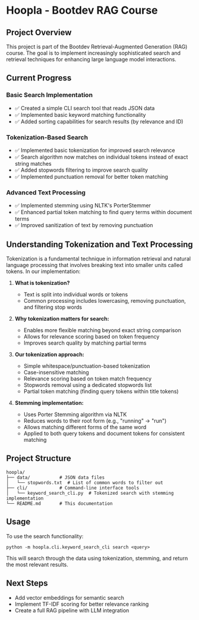 # Hoopla - Bootdev RAG Course

## Project Overview
This project is part of the Bootdev Retrieval-Augmented Generation (RAG) course. The goal is to implement increasingly sophisticated search and retrieval techniques for enhancing large language model interactions.

## Current Progress

### Basic Search Implementation
- ✅ Created a simple CLI search tool that reads JSON data
- ✅ Implemented basic keyword matching functionality
- ✅ Added sorting capabilities for search results (by relevance and ID)

### Tokenization-Based Search
- ✅ Implemented basic tokenization for improved search relevance
- ✅ Search algorithm now matches on individual tokens instead of exact string matches
- ✅ Added stopwords filtering to improve search quality
- ✅ Implemented punctuation removal for better token matching

### Advanced Text Processing
- ✅ Implemented stemming using NLTK's PorterStemmer
- ✅ Enhanced partial token matching to find query terms within document terms
- ✅ Improved sanitization of text by removing punctuation

## Understanding Tokenization and Text Processing

Tokenization is a fundamental technique in information retrieval and natural language processing that involves breaking text into smaller units called tokens. In our implementation:

1. **What is tokenization?**
   - Text is split into individual words or tokens
   - Common processing includes lowercasing, removing punctuation, and filtering stop words

2. **Why tokenization matters for search:**
   - Enables more flexible matching beyond exact string comparison
   - Allows for relevance scoring based on token frequency
   - Improves search quality by matching partial terms

3. **Our tokenization approach:**
   - Simple whitespace/punctuation-based tokenization
   - Case-insensitive matching
   - Relevance scoring based on token match frequency
   - Stopwords removal using a dedicated stopwords list
   - Partial token matching (finding query tokens within title tokens)

4. **Stemming implementation:**
   - Uses Porter Stemming algorithm via NLTK
   - Reduces words to their root form (e.g., "running" → "run")
   - Allows matching different forms of the same word
   - Applied to both query tokens and document tokens for consistent matching

## Project Structure
```
hoopla/
├── data/           # JSON data files
│   └── stopwords.txt  # List of common words to filter out
├── cli/            # Command-line interface tools
│   └── keyword_search_cli.py  # Tokenized search with stemming implementation
└── README.md       # This documentation
```

## Usage
To use the search functionality:
```
python -m hoopla.cli.keyword_search_cli search <query>
```

This will search through the data using tokenization, stemming, and return the most relevant results.

## Next Steps
- Add vector embeddings for semantic search
- Implement TF-IDF scoring for better relevance ranking
- Create a full RAG pipeline with LLM integration
